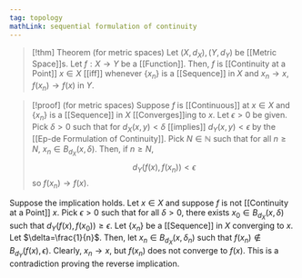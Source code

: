 ```yaml
---
tag: topology
mathLink: sequential formulation of continuity
---
```

>[!thm] Theorem (for metric spaces)
>Let $(X,d_{X}),(Y,d_{Y})$ be [[Metric Space]]s. Let $f:X \rightarrow Y$ be a [[Function]]. Then, $f$ is [[Continuity at a Point]] $x\in X$ [[iff]] whenever $\{x_{n}\}$ is a [[Sequence]] in $X$ and $x_{n}\rightarrow x$, $f(x_{n})\rightarrow f(x)$ in $Y$.

>[!proof] (for metric spaces)
Suppose $f$ is [[Continuous]] at $x\in X$ and $\{x_{n}\}$ is a [[Sequence]] in $X$ [[Converges]]ing to $x$. Let $\epsilon>0$ be given. Pick $\delta>0$ such that for $d_{X}(x,y)<\delta$ [[implies]] $d_{Y}(x,y)<\epsilon$ by the [[Ep-de Formulation of Continuity]]. Pick $N\in \mathbb{N}$ such that for all $n≥N$, $x_{n}\in B_{d_{X}}(x,\delta)$. Then, if $n≥N$, 
$$d_{Y}(f(x),f(x_{n}))<\epsilon$$
so $f(x_{n})\rightarrow f(x)$.
>
Suppose the implication holds. Let $x\in X$ and suppose $f$ is not [[Continuity at a Point]] $x$. Pick $\epsilon>0$ such that for all $\delta>0$, there exists $x_{0}\in B_{d_{X}}(x,\delta)$ such that $d_{Y}(f(x),f(x_{0}))≥\epsilon$. Let $\{x_n\}$ be a [[Sequence]] in $X$ converging to $x$. Let $\delta=\frac{1}{n}$. Then, let $x_{n}\in B_{d_{X}}(x,\delta_{n})$ such that $f(x_{n})\notin B_{d_{Y}}(f(x),\epsilon)$. Clearly, $x_{n}\rightarrow x$, but $f(x_{n})$ does not converge to $f(x)$. This is a contradiction proving the reverse implication.
